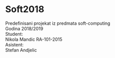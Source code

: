 # Soft2018
Predefinisani projekat iz predmata soft-computing <br/>
Godina 2018/2019 <br/>
Student: <br/>
Nikola Mandic RA-101-2015<br/>
Asistent: <br/>
Stefan Andjelic
